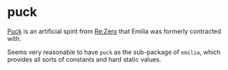 # puck

[Puck](https://rezero.fandom.com/wiki/Puck) is an artificial spirit from 
[Re:Zero](https://en.wikipedia.org/wiki/Re:Zero) that Emilia was formerly contracted with.

Seems very reasonable to have `puck` as the sub-package of `emilia`, which provides all
sorts of constants and hard static values.
